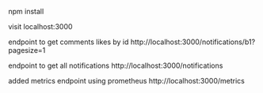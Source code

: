 npm install

visit
localhost:3000

endpoint to get comments likes by id
http://localhost:3000/notifications/b1?pagesize=1

endpoint to get all notifications
http://localhost:3000/notifications

added metrics endpoint using prometheus
http://localhost:3000/metrics